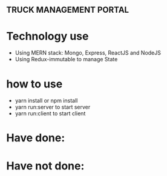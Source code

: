 ## TRUCK MANAGEMENT PORTAL 

# Technology use
- Using MERN stack: Mongo, Express, ReactJS and NodeJS
- Using Redux-immutable to manage State

# how to use
 - yarn install or npm install
 - yarn run:server to start server
 - yarn run:client to start client
  
# Have done:


# Have not done:
